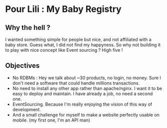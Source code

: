 # Pour Lili : My Baby Registry

## Why the hell ?

I wanted something simple for people but nice, and not affiliated with a baby store. Guess what, I did not find my happyness. So why not building it to play with nice concept like Event sourcing ? High five !

## Objectives

- No RDBMs : Hey we talk about ~30 products, no login, no money. Sure I don't need a software that could handle millions transactions.
- No need to install any other app rather than apache/nginx. I want it to be easy to deploy and maintain. I have already a job, no need a second one.
- EventSourcing. Because I'm really enjoying the vision of this way of development.
- And a small challenge for myself to make a website perfectly usable on mobile. (my first one, I'm an API man)
